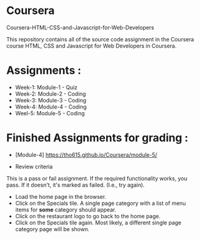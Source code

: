 # Coursera
 Coursera-HTML-CSS-and-Javascript-for-Web-Developers

 This repository contains all of the source code assignment in the Coursera course HTML, CSS and Javascript for Web Developers in Coursera. 

 # Assignments :

* Week-1: Module-1 - Quiz 
* Week-2: Module-2 - Coding
* Week-3: Module-3 - Coding
* Week-4: Module-4 - Coding
* Weel-5: Module-5 - Coding


# Finished Assignments for grading :

* [Module-4] https://tho615.github.io/Coursera/module-5/

*  Review criteria

This is a pass or fail assignment. If the required functionality works, you pass. If it doesn't, it's marked as failed. (I.e., try again).

  * Load the home page in the browser.
  * Click on the Specials tile. A single page category with a list of menu items for **some** category should appear.
  * Click on the restaurant logo to go back to the home page.
  * Click on the Specials tile again. Most likely, a different single page category page will be shown.



